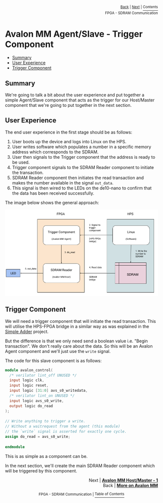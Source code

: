 <p align="right"><sup><a href="FPGA-SDRAM-Communication_-More-about-the-Avalon-Memory-Mapped-Interface.md">Back</a> | <a href="FPGA-SDRAM-Communication_-Avalon-MM-Host-Master-Component-Part-1.md">Next</a> | </sup><a href="../README.md#fpga---sdram-communication"><sup>Contents</sup></a>
<br/>
<sup>FPGA - SDRAM Communication</sup></p>

# Avalon MM Agent/Slave - Trigger Component

<!-- START doctoc generated TOC please keep comment here to allow auto update -->
<!-- DON'T EDIT THIS SECTION, INSTEAD RE-RUN doctoc TO UPDATE -->

- [Summary](#summary)
- [User Experience](#user-experience)
- [Trigger Component](#trigger-component)

<!-- END doctoc generated TOC please keep comment here to allow auto update -->

## Summary

We're going to talk a bit about the user experience and put together a simple Agent/Slave component that acts as the trigger for our Host/Master component that we're going to put together in the next section.

## User Experience

The end user experience in the first stage should be as follows:

1.  User boots up the device and logs into Linux on the HPS.
1.  User writes software which populates a number in a specific memory address which corresponds to the SDRAM.
1.  User then signals to the Trigger component that the address is ready to be used.
1.  Trigger component signals to the SDRAM Reader component to initiate the transaction.
1.  SDRAM Reader component then initiates the read transaction and makes the number available in the signal `out_data`.
1.  This signal is then wired to the LEDs on the de10-nano to confirm that the data has been received successfully.

The image below shows the general approach:

![](images/sdram_user_experience.png)

## Trigger Component

We will need a trigger component that will initiate the read transaction. This will utilise the HPS-FPGA bridge in a similar way as was explained in the [Simple Adder](./Simple-Hardware-Adder_-Custom-Avalon-MM-Components.md) project.

But the difference is that we only need send a boolean value i.e. "Begin transaction". We don't really care about the data. So this will be an Avalon Agent component and we'll just use the `write` signal.

The code for this slave component is as follows:

```verilog
module avalon_control(
  /* verilator lint_off UNUSED */
  input logic clk,
  input logic reset,
  input logic [31:0] avs_s0_writedata,
  /* verilator lint_on UNUSED */
  input logic avs_s0_write,
  output logic do_read
);

// Write anything to trigger a write.
// Without a waitrequest from the agent (this module)
// the `write` signal is asserted for exactly one cycle.
assign do_read = avs_s0_write;

endmodule
```

This is as simple as a component can be.

In the next section, we'll create the main SDRAM Reader component which will be triggered by this component.

<p align="right">Next | <b><a href="FPGA-SDRAM-Communication_-Avalon-MM-Host-Master-Component-Part-1.md">Avalon MM Host/Master - 1</a></b>
<br/>
Back | <b><a href="FPGA-SDRAM-Communication_-More-about-the-Avalon-Memory-Mapped-Interface.md">More on Avalon MM</a></p>
</b><p align="center"><sup>FPGA - SDRAM Communication | </sup><a href="../README.md#fpga---sdram-communication"><sup>Table of Contents</sup></a></p>

